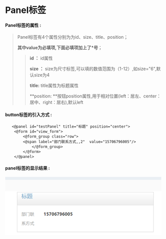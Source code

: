 # Panel**标签**

#### Panel**标签的属性 :**

> Panel标签有4个属性分别为为id、size、title、position；
>
> **其中value为必填项,下面必填项加上了\*号**；
>
> > **id ：** id属性
> >
> > **size ：** size为尺寸标签,可以填的数值范围为（1-12）,如size="6",默认size为4
> >
> > **title:** title属性为标题属性
>>
> > **position: **按钮position属性,用于相对位置\(left：居左、center：居中、right：居右\),默认left


#### button标签的引入方式 :

```
   <@panel id="testPanel" title="标题" position="center">
	<@form id="view_form">
	    <@form_group class="row">
		<@span label="部门联系方式,,2"  value="15706796005"/>
            </@form_group>
        </@form>
    </@panel>
```

#### panel标签的显示结果 :

![](/assets/panel1.png)




